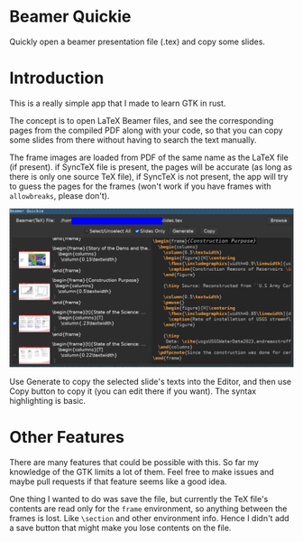# Beamer Quickie

Quickly open a beamer presentation file (.tex) and copy some slides.

# Introduction
This is a really simple app that I made to learn GTK in rust. 

The concept is to open LaTeX Beamer files, and see the corresponding pages from the compiled PDF along with your code, so that you can copy some slides from there without having to search the text manually.

The frame images are loaded from PDF of the same name as the LaTeX file (if present). if SyncTeX file is present, the pages will be accurate (as long as there is only one source TeX file), if SyncTeX is not present, the app will try to guess the pages for the frames (won't work if you have frames with `allowbreaks`, please don't).

![Screenshot of the GUI](screenshot.png "Screenshot showing an opened tex file with thumbnains of slides and some slides marked for export")

Use Generate to copy the selected slide's texts into the Editor, and then use Copy button to copy it (you can edit there if you want). The syntax highlighting is basic.

# Other Features
There are many features that could be possible with this. So far my knowledge of the GTK limits a lot of them. Feel free to make issues and maybe pull requests if that feature seems like a good idea.

One thing I wanted to do was save the file, but currently the TeX file's contents are read only for the `frame` environment, so anything between the frames is lost. Like `\section` and other environment info. Hence I didn't add a save button that might make you lose contents on the file.



